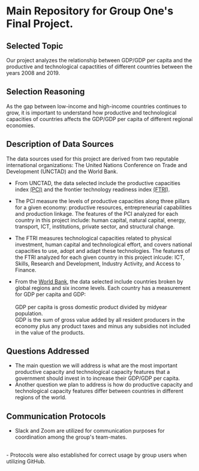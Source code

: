 # Main Repository for Group One's Final Project.

## Selected Topic
Our project analyzes the relationship between GDP/GDP per capita and the productive and technological capactities of different countries between the years 2008 and 2019.

## Selection Reasoning
As the gap between low-income and high-income countries continues to grow, it is important to understand how productive and technological capacities of countries affects the GDP/GDP per capita of different regional economies. 

## Description of Data Sources

The data sources used for this project are derived from two reputable international organizations: 
The United Nations Conference on Trade and Development (UNCTAD) and the World Bank.

- From UNCTAD, the data selected include the productive capacities index [(PCI)](https://unctadstat.unctad.org/wds/TableViewer/summary.aspx?ReportId=199270) and the frontier technology readiness index [(FTRI)](https://unctadstat.unctad.org/wds/TableViewer/summary.aspx?ReportId=227701).
- The PCI measure the levels of productive capacities along three pillars for a given economy: productive resources,
entrepreneurial capabilities and production linkage. The features of the PCI analyzed for each country in this project include: human capital, natural capital, energy, transport, ICT, institutions, private sector, and structural change.

- The FTRI measures technological capacities related to physical investment, human capital and technological effort, and covers national capacities to use, adopt and adapt these technologies. The features of the FTRI analyzed for each given country in
this project inlcude: ICT, Skills, Research and Development, Industry Activity, and Access to Finance.

- From the [World Bank](https://data.worldbank.org/indicator/NY.GDP.PCAP.CD?end=2021&name_desc=true&start=2021), the data selected include countries broken by global regions and six income levels. Each country has a measurement for GDP per capita and GDP: <br><br>
GDP per capita is gross domestic product divided by midyear population.<br>
GDP is the sum of gross value added by all resident producers in the economy plus any product taxes and minus any subsidies not included in the value of the products.


## Questions Addressed

- The main question we will address is what are the most important productive capacity and technological capacity features that a government should invest in to increase their GDP/GDP per capita.<br>
- Another question we plan to address is how do productive capacity and technological capacity features differ between
countries in different regions of the world. 

## Communication Protocols
- Slack and Zoom are utilized for communication purposes for coordination among the group's team-mates.
<br>
- Protocols were also established for correct usage by group users when utilizing GitHub.
